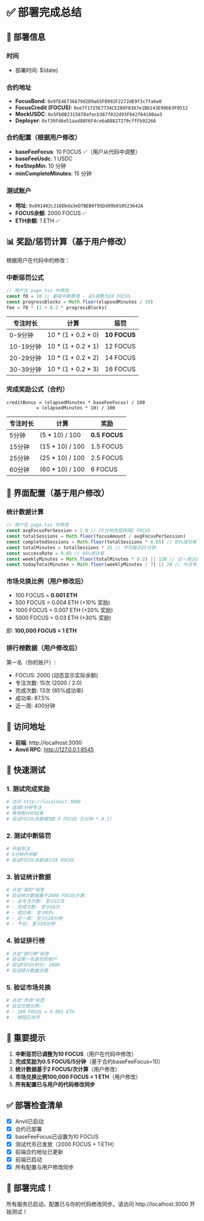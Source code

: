 # ✅ 部署完成总结

## 🎯 部署信息

### 时间
- 部署时间: $(date)

### 合约地址
- **FocusBond**: `0x9fE46736679d2D9a65F0992F2272dE9f3c7fa6e0`
- **FocusCredit (FOCUS)**: `0xe7f1725E7734CE288F8367e1Bb143E90bb3F0512`
- **MockUSDC**: `0x5FbDB2315678afecb367f032d93F642f64180aa3`
- **Deployer**: `0xf39Fd6e51aad88F6F4ce6aB8827279cffFb92266`

### 合约配置（根据用户修改）
- **baseFeeFocus**: 10 FOCUS ✅（用户从代码中调整）
- **baseFeeUsdc**: 1 USDC
- **feeStepMin**: 10 分钟
- **minCompleteMinutes**: 15 分钟

### 测试账户
- **地址**: `0x891402c216Dbda3eD7BEB0f95Dd89b010523642A`
- **FOCUS余额**: 2000 FOCUS ✅
- **ETH余额**: 1 ETH ✅

## 📊 奖励/惩罚计算（基于用户修改）

根据用户在代码中的修改：

### 中断惩罚公式
```typescript
// 用户在 page.tsx 中修改
const f0 = 10 // 基础中断费用 - 从5调整为10 FOCUS
const progressBlocks = Math.floor(elapsedMinutes / 10)
fee = f0 * (1 + 0.2 * progressBlocks)
```

| 专注时长 | 计算 | 惩罚 |
|----------|------|------|
| 0-9分钟 | 10 * (1 + 0.2 * 0) | **10 FOCUS** |
| 10-19分钟 | 10 * (1 + 0.2 * 1) | 12 FOCUS |
| 20-29分钟 | 10 * (1 + 0.2 * 2) | 14 FOCUS |
| 30-39分钟 | 10 * (1 + 0.2 * 3) | 16 FOCUS |

### 完成奖励公式（合约）
```solidity
creditBonus = (elapsedMinutes * baseFeeFocus) / 100
           = (elapsedMinutes * 10) / 100
```

| 专注时长 | 计算 | 奖励 |
|----------|------|------|
| 5分钟 | (5 * 10) / 100 | **0.5 FOCUS** |
| 15分钟 | (15 * 10) / 100 | 1.5 FOCUS |
| 25分钟 | (25 * 10) / 100 | 2.5 FOCUS |
| 60分钟 | (60 * 10) / 100 | 6 FOCUS |

## 🎨 界面配置（基于用户修改）

### 统计数据计算
```typescript
// 用户在 page.tsx 中修改
const avgFocusPerSession = 2.0 // 25分钟完成获得2 FOCUS
const totalSessions = Math.floor(focusAmount / avgFocusPerSession)
const completedSessions = Math.floor(totalSessions * 0.85) // 85%成功率
const totalMinutes = totalSessions * 25 // 平均每次25分钟
const successRate = 0.85 // 85%成功率
const weeklyMinutes = Math.floor(totalMinutes * 0.2) || 120 // 近一周占20%
const todayTotalMinutes = Math.floor(weeklyMinutes / 7) || 20 // 今日专注
```

### 市场兑换比例（用户修改后）
- 100 FOCUS = **0.001 ETH**
- 500 FOCUS = 0.004 ETH (+10% 奖励)
- 1000 FOCUS = 0.007 ETH (+20% 奖励)
- 5000 FOCUS = 0.03 ETH (+30% 奖励)

即: **100,000 FOCUS = 1 ETH**

### 排行榜数据（用户修改后）
第一名（你的账户）:
- FOCUS: 2000 (动态显示实际余额)
- 专注次数: 15次 (2000 / 2.0)
- 完成次数: 13次 (85%成功率)
- 成功率: 87.5%
- 近一周: 400分钟

## 🚀 访问地址

- **前端**: http://localhost:3000
- **Anvil RPC**: http://127.0.0.1:8545

## 🧪 快速测试

### 1. 测试完成奖励
```bash
# 访问 http://localhost:3000
# 选择5分钟专注
# 等待倒计时结束
# 验证FOCUS余额增加0.5 FOCUS（5分钟 * 0.1）
```

### 2. 测试中断惩罚
```bash
# 开始专注
# 5分钟内中断
# 验证FOCUS余额减少10 FOCUS
```

### 3. 验证统计数据
```bash
# 点击"我的"标签
# 验证统计数据基于2000 FOCUS计算:
# - 总专注次数: 至少12次
# - 完成次数: 至少10次
# - 成功率: 至少83%
# - 近一周: 至少120分钟
# - 今日: 至少20分钟
```

### 4. 验证排行榜
```bash
# 点击"排行榜"标签
# 验证第一名是你的账户
# 验证FOCUS积分: 2000
# 验证统计数据合理
```

### 5. 验证市场兑换
```bash
# 点击"市场"标签
# 验证兑换比例:
# - 100 FOCUS = 0.001 ETH
# - 按钮已对齐
```

## 📝 重要提示

1. **中断惩罚已调整为10 FOCUS**（用户在代码中修改）
2. **完成奖励为0.5 FOCUS/5分钟**（基于合约baseFeeFocus=10）
3. **统计数据基于2 FOCUS/次计算**（用户修改）
4. **市场兑换比例100,000 FOCUS = 1 ETH**（用户修改）
5. **所有配置已与用户的代码修改同步**

## ✅ 部署检查清单

- [x] Anvil已启动
- [x] 合约已部署
- [x] baseFeeFocus已设置为10 FOCUS
- [x] 测试代币已发放（2000 FOCUS + 1 ETH）
- [x] 前端合约地址已更新
- [x] 前端已启动
- [x] 所有配置与用户修改同步

## 🎉 部署完成！

所有服务已启动，配置已与你的代码修改同步。请访问 http://localhost:3000 开始测试！
